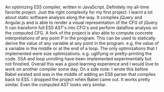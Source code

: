 An optimizing ES5 compiler, written in JavaScript. Definitely my all-time favorite project. Just the right complexity for my first project.
I learnt a lot about static software analysis along the way. It compiles jQuery and Angular.js and is able to render a visual representation of the CFG of jQuery.
It can transform full ES5 AST's into CFG's and perform dataflow analysis on the computed CFG. A fork of the project is also able to compute concrete interpretations of any point P in the program. This can be used to statically derive the value of any variable at any point in the program. e.g. the value of a variable in the middle or at the end of a loop.
The only optimizations that I implemented were size optimizations. e.g. uglifying or pretty-printing the code. SSA and loop unrolling have been implemented experimentally but not finished. Overall this was a good learning experience and I would love to work on another compiler some day. On a side note: I wrote this before Babel existed and was in the middle of adding an ES6 parser that compiles back to ES5. I dropped the project when Babel came out. It works pretty similar. Even the computed AST looks very similar. 
